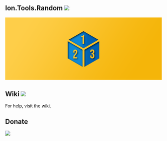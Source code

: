 Ion.Tools.Random ![](https://img.shields.io/badge/style-1.1-blue.svg?style=flat&label=Version)
---
 <img src="https://github.com/ionsharp/Ion.Tools.Random/blob/main/Image/LogoWide.png?raw=true"/>

Wiki ![](https://img.shields.io/badge/style-Coming%20soon!-red.svg?style=flat&label=)
---
For help, visit the [wiki](https://github.com/ionsharp/Ion.Tools.Random/wiki).

Donate
---
[![](https://www.paypalobjects.com/en_US/i/btn/btn_donateCC_LG.gif)](https://www.paypal.com/cgi-bin/webscr?cmd=_s-xclick&hosted_button_id=AJJG6PWLBYQNG)